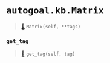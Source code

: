 # `autogoal.kb.Matrix`

> [📝](/usr/lib/python3/dist-packages/autogoal/kb/_data.py#L417)
> `Matrix(self, **tags)`

### `get_tag`

> [📝](/usr/lib/python3/dist-packages/autogoal/kb/_data.py#L283)
> `get_tag(self, tag)`

